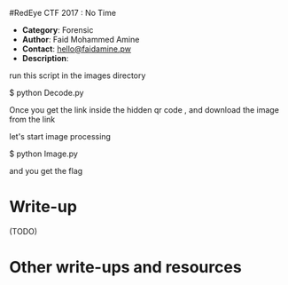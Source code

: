 #RedEye CTF 2017 : No Time

* **Category**: Forensic <br>
* **Author**: Faid Mohammed Amine
* **Contact**: hello@faidamine.pw
* **Description**: 

run this script in the images directory

$ python Decode.py

Once you get the link inside the hidden qr code , and download the image from the link

let's start image processing  

$ python Image.py

and you get the flag


# Write-up 

(TODO)

# Other write-ups and resources

